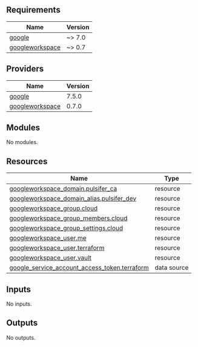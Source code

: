 <!-- BEGIN_TF_DOCS -->
## Requirements

| Name | Version |
|------|---------|
| <a name="requirement_google"></a> [google](#requirement\_google) | ~> 7.0 |
| <a name="requirement_googleworkspace"></a> [googleworkspace](#requirement\_googleworkspace) | ~> 0.7 |

## Providers

| Name | Version |
|------|---------|
| <a name="provider_google"></a> [google](#provider\_google) | 7.5.0 |
| <a name="provider_googleworkspace"></a> [googleworkspace](#provider\_googleworkspace) | 0.7.0 |

## Modules

No modules.

## Resources

| Name | Type |
|------|------|
| [googleworkspace_domain.pulsifer_ca](https://registry.terraform.io/providers/hashicorp/googleworkspace/latest/docs/resources/domain) | resource |
| [googleworkspace_domain_alias.pulsifer_dev](https://registry.terraform.io/providers/hashicorp/googleworkspace/latest/docs/resources/domain_alias) | resource |
| [googleworkspace_group.cloud](https://registry.terraform.io/providers/hashicorp/googleworkspace/latest/docs/resources/group) | resource |
| [googleworkspace_group_members.cloud](https://registry.terraform.io/providers/hashicorp/googleworkspace/latest/docs/resources/group_members) | resource |
| [googleworkspace_group_settings.cloud](https://registry.terraform.io/providers/hashicorp/googleworkspace/latest/docs/resources/group_settings) | resource |
| [googleworkspace_user.me](https://registry.terraform.io/providers/hashicorp/googleworkspace/latest/docs/resources/user) | resource |
| [googleworkspace_user.terraform](https://registry.terraform.io/providers/hashicorp/googleworkspace/latest/docs/resources/user) | resource |
| [googleworkspace_user.vault](https://registry.terraform.io/providers/hashicorp/googleworkspace/latest/docs/resources/user) | resource |
| [google_service_account_access_token.terraform](https://registry.terraform.io/providers/hashicorp/google/latest/docs/data-sources/service_account_access_token) | data source |

## Inputs

No inputs.

## Outputs

No outputs.
<!-- END_TF_DOCS -->